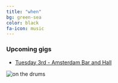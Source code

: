 ```yaml
---
title: "when"
bg: green-sea
color: black
fa-icon: music
---
```


### Upcoming gigs

- [Tuesday 3rd - Amsterdam Bar and Hall](http://www.amsterdambarandhall.com/)


![on the drums](https://scontent-sjc2-1.xx.fbcdn.net/hphotos-xtf1/v/t1.0-9/12063735_10200890363058236_6292654877350649008_n.jpg?oh=5feb70f1fe23b09b01fc5525707fd262&oe=56C6059F)

